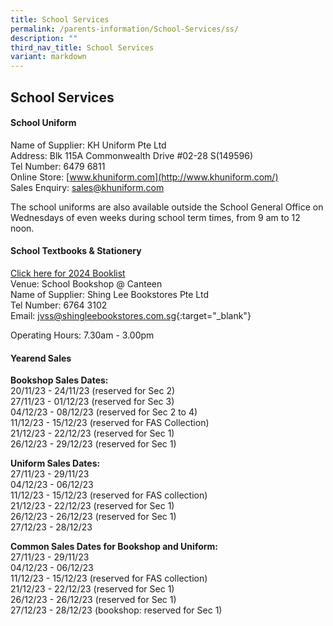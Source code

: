 ```yaml
---
title: School Services
permalink: /parents-information/School-Services/ss/
description: ""
third_nav_title: School Services
variant: markdown
---
```

## School Services

#### School Uniform
Name of Supplier: KH Uniform Pte Ltd<br>
Address: Blk 115A Commonwealth Drive #02-28 S(149596)<br>
Tel Number: 6479 6811<br>
Online Store: [www.khuniform.com](http://www.khuniform.com/)<br>
Sales Enquiry: [sales@khuniform.com](mailto:sales@khuniform.com)

The school uniforms are also available outside the School General Office on Wednesdays of even weeks during school term times, from 9 am to 12 noon.

#### School Textbooks &amp; Stationery
[Click here for 2024 Booklist](/parents-information/School-Services/booklist/)<br>
Venue: School Bookshop @ Canteen<br>
Name of Supplier: Shing Lee Bookstores Pte Ltd<br>
Tel Number: 6764 3102 
<br>
Email:&nbsp;[jvss@shingleebookstores.com.sg](jvss@shingleebookstores.com.sg){:target="_blank"}

Operating Hours: 7.30am - 3.00pm

#### Yearend Sales
**Bookshop Sales Dates:**<br>
20/11/23 - 24/11/23 (reserved for Sec 2)<br>
27/11/23 - 01/12/23 (reserved for Sec 3)<br>
04/12/23 - 08/12/23 (reserved for Sec 2 to 4)<br>
11/12/23 - 15/12/23 (reserved for FAS Collection)<br>
21/12/23 - 22/12/23 (reserved for Sec 1)<br>
26/12/23 - 29/12/23 (reserved for Sec 1)<br>

**Uniform Sales Dates:**<br>
27/11/23 - 29/11/23<br>
04/12/23 - 06/12/23<br>
11/12/23 - 15/12/23 (reserved for FAS collection)<br>
21/12/23 - 22/12/23 (reserved for Sec 1)<br>
26/12/23 - 26/12/23 (reserved for Sec 1)<br>
27/12/23 - 28/12/23<br>

**Common Sales Dates for Bookshop and Uniform:**<br>
27/11/23 - 29/11/23<br>
04/12/23 - 06/12/23<br>
11/12/23 - 15/12/23 (reserved for FAS collection)<br>
21/12/23 - 22/12/23 (reserved for Sec 1)<br>
26/12/23 - 26/12/23 (reserved for Sec 1)<br>
27/12/23 - 28/12/23 (bookshop: reserved for Sec 1)
